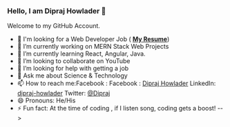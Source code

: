 ### Hello, I am Dipraj Howlader 👋
Welcome to my GitHub Account.

- 💼 I'm looking for a Web Developer Job ( [**My Resume**](https://drive.google.com/file/d/1WebX5oR_D1OMIvQqDhmatgAeFNKBgOsp/view?fbclid=IwAR1SEt9QQvO3RQjBGSY6eiy_lrF9xvOxuszcS-INloU9DbwuTG1BeBtSJ0Q))
- 🔭 I’m currently working on MERN Stack Web Projects
- 🌱 I’m currently learning React, Angular, Java.
- 👯 I’m looking to collaborate on YouTube
- 🤔 I’m looking for help with getting a job
- 💬 Ask me about Science & Technology
- 📫 How to reach me:Facebook : Facebook : [Dipraj Howlader](https://www.facebook.com/rajdip.only10) LinkedIn: [dipraj-howlader](https://www.linkedin.com/in/dipraj-howlader/) Twitter: [@Dipraj](https://twitter.com/dipraj_howlader)
- 😄 Pronouns: He/His
- ⚡ Fun fact: At the time of coding , if I listen song, coding gets a boost!
-->
